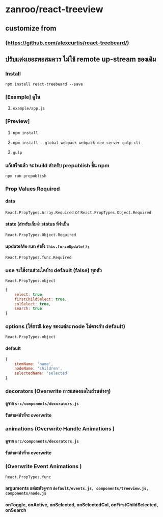 # zanroo/react-treeview
## customize from
### (https://github.com/alexcurtis/react-treebeard/)

## ปรับแต่งเยอะพอสมควร ไม่ใช้ remote up-stream ของเดิม

### Install

`npm install react-treebeard --save`

### [Example] ดูใน

1. `example/app.js`

### [Preview]
1. `npm install`

2. `npm install --global webpack webpack-dev-server gulp-cli`

3. `gulp`

### แก้เสร็จแล้ว จะ build สำหรับ prepublish ขึ้น npm
`npm run prepublish`

### Prop Values Required

#### data
`React.PropTypes.Array.Required` or `React.PropTypes.Object.Required`

#### state (สำหรับเก็บค่า status ที่จำเป็น
`React.PropTypes.Object.Required`

#### updateMe run คำสั่ง `this.forceUpdate();`
`React.PropTypes.func.Required`

### use จะใช้งานส่วนใดบ้าง default (false) ทุกตัว
`React.PropTypes.object`
```javascript
{
    select: true,
    firstChildSelect: true,
    colSelect: true,
    search: true
}
```

### options (ใช้กรณี key ของแต่ละ node ไม่ตรงกับ default)
`React.PropTypes.object`
#### default
```javascript
{
	itemName: 'name',
	nodeName: 'children',
	selectedName: 'selected'
}
```

### decorators (Overwrite การแสดงผลในส่วนต่างๆ)
#### ดูจาก `src/components/decorators.js`
#### รับต่าแค่ตัวที่จะ overwrite

### animations (Overwrite Handle Animations )
#### ดูจาก `src/components/decorators.js`
#### รับต่าแค่ตัวที่จะ overwrite

### (Overwrite Event Animations )
`React.PropTypes.func`
#### arguments แต่ละตัวดูจาก `default/events.js, components/treeview.js, components/node.js`
#### onToggle, onActive, onSelected, onSelectedCol, onFirstChildSelected, onSearch
